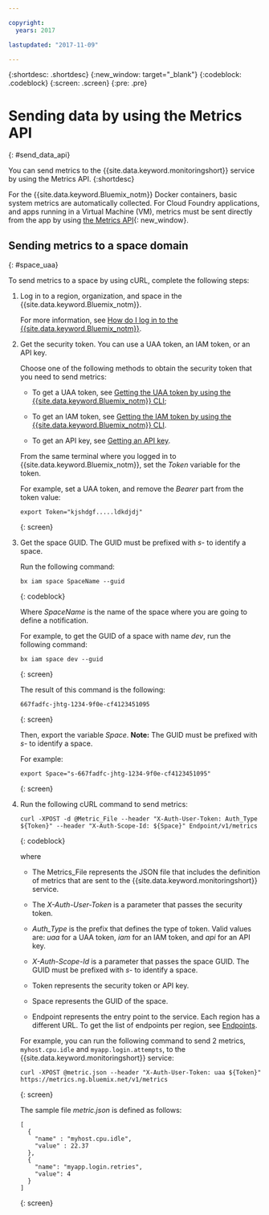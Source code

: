 ```yaml
---

copyright:
  years: 2017

lastupdated: "2017-11-09"

---
```



{:shortdesc: .shortdesc}
{:new_window: target="_blank"}
{:codeblock: .codeblock}
{:screen: .screen}
{:pre: .pre}


# Sending data by using the Metrics API
{: #send_data_api}

You can send metrics to the {{site.data.keyword.monitoringshort}} service by using the Metrics API. 
{:shortdesc}


For the {{site.data.keyword.Bluemix_notm}} Docker containers, basic system metrics are automatically collected. For Cloud Foundry applications, and apps running in a Virtual Machine (VM), metrics must be sent directly from the app by using [the Metrics API](https://console.bluemix.net/apidocs/927-ibm-cloud-monitoring-rest-api?&language=node#introduction){: new_window}. 



## Sending metrics to a space domain
{: #space_uaa}

To send metrics to a space by using cURL, complete the following steps:

1. Log in to a region, organization, and space in the {{site.data.keyword.Bluemix_notm}}. 

    For more information, see [How do I log in to the {{site.data.keyword.Bluemix_notm}}](/docs/services/cloud-monitoring/qa/cli_qa.html#login).

2. Get the security token. You can use a UAA token, an IAM token, or an API key.

    Choose one of the following methods to obtain the security token that you need to send metrics:
	
	* To get a UAA token, see [Getting the UAA token by using the {{site.data.keyword.Bluemix_notm}} CLI](/docs/services/cloud-monitoring/security/auth_uaa.html#uaa_cli);
	
	* To get an IAM token, see [Getting the IAM token by using the {{site.data.keyword.Bluemix_notm}} CLI](/docs/services/cloud-monitoring/security/auth_iam.html#auth_iam).
	
	* To get an API key, see [Getting an API key](/docs/services/cloud-monitoring/security/auth_api_key.html#auth_api_key).
	
	From the same terminal where you logged in to {{site.data.keyword.Bluemix_notm}}, set the *Token* variable for the token.

    For example, set a UAA token, and remove the *Bearer* part from the token value:

    ```
    export Token="kjshdgf.....ldkdjdj"
    ```
    {: screen}
		
3. Get the space GUID. The GUID must be prefixed with *s-* to identify a space.

    Run the following command:
	
	```
	bx iam space SpaceName --guid
	```
	{: codeblock}
	
	Where *SpaceName* is the name of the space where you are going to define a notification.
	
	For example, to get the GUID of a space with name *dev*, run the following command:
	
	```
	bx iam space dev --guid
	```
	{: screen}
	
	The result of this command is the following:
	
	```
	667fadfc-jhtg-1234-9f0e-cf4123451095
	```
	{: screen}
	
	Then, export the variable *Space*. **Note:** The GUID must be prefixed with *s-* to identify a space.
	
	For example:
	
	```
	export Space="s-667fadfc-jhtg-1234-9f0e-cf4123451095"
	```
	{: screen}
	
5. Run the following cURL command to send metrics:

    ```
	curl -XPOST -d @Metric_File --header "X-Auth-User-Token: Auth_Type ${Token}" --header "X-Auth-Scope-Id: ${Space}" Endpoint/v1/metrics
	```
	{: codeblock}
	
	where
	
	* The Metrics_File represents the JSON file that includes the definition of metrics that are sent to the {{site.data.keyword.monitoringshort}} service.
	
	* The *X-Auth-User-Token* is a parameter that passes the security token.
	
	* *Auth_Type* is the prefix that defines the type of token. Valid values are: *uaa* for a UAA token, *iam* for an IAM token, and *api* for an API key.
	
	* *X-Auth-Scope-Id* is a parameter that passes the space GUID. The GUID must be prefixed with *s-* to identify a space.
	
	* Token represents the security token or API key.
	
	* Space represents the GUID of the space. 
	
	* Endpoint represents the entry point to the service. Each region has a different URL. To get the list of endpoints per region, see [Endpoints](/docs/services/cloud-monitoring/send_retrieve_metrics_ov.html#endpoints).
	
	For example, you can run the following command to send 2 metrics, `myhost.cpu.idle` and `myapp.login.attempts`, to the {{site.data.keyword.monitoringshort}} service:
	
	```
	curl -XPOST @metric.json --header "X-Auth-User-Token: uaa ${Token}" https://metrics.ng.bluemix.net/v1/metrics
	```
	{: screen}
	
	The sample file *metric.json* is defined as follows:

    ```
    [
      {
        "name" : "myhost.cpu.idle",
        "value" : 22.37
      },
      {
        "name": "myapp.login.retries",
        "value": 4
      }
    ]
	```
	{: screen}

 











 